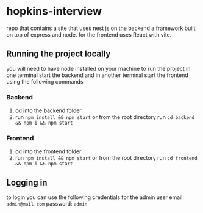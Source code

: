 # hopkins-interview
repo that contains a site that uses nest js on the backend a framework built on top of express and node. for the frontend uses React with vite.


## Running the project locally
you will need to have node installed on your machine to run the project
in one terminal start the backend and in another terminal start the frontend using the following commands

### Backend
1. cd into the backend folder
2. run `npm install && npm start`
or 
from the root directory run `cd backend && npm i && npm start`

### Frontend
1. cd into the frontend folder
2. run `npm install && npm start`
or
from the root directory run `cd frontend && npm i && npm start`

## Logging in
to login you can use the following credentials for the admin user
email: `admin@mail.com`
password: `admin`
